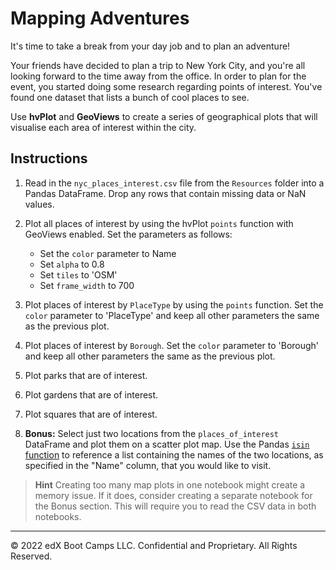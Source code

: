 # Mapping Adventures

It's time to take a break from your day job and to plan an adventure!

Your friends have decided to plan a trip to New York City, and you're all looking forward to the time away from the office. In order to plan for the event, you started doing some research regarding points of interest. You've found one dataset that lists a bunch of cool places to see.

Use **hvPlot** and **GeoViews** to create a series of geographical plots that will visualise each area of interest within the city.

## Instructions

1. Read in the `nyc_places_interest.csv` file from the `Resources` folder into a Pandas DataFrame. Drop any rows that contain missing data or NaN values.

2. Plot all places of interest by using the hvPlot `points` function with GeoViews enabled. Set the parameters as follows:

    * Set the `color` parameter to Name
    * Set `alpha` to 0.8
    * Set `tiles` to 'OSM'
    * Set `frame_width` to 700

3. Plot places of interest by `PlaceType` by using the `points` function.  Set the `color` parameter to 'PlaceType' and keep all other parameters the same as the previous plot.

4. Plot places of interest by `Borough`. Set the `color` parameter to 'Borough' and keep all other parameters the same as the previous plot.

5. Plot parks that are of interest.

6. Plot gardens that are of interest.

7. Plot squares that are of interest.

8. **Bonus:** Select just two locations from the `places_of_interest` DataFrame and plot them on a scatter plot map. Use the Pandas [`isin` function](https://pandas.pydata.org/pandas-docs/stable/reference/api/pandas.DataFrame.isin.html) to reference a list containing the names of the two locations, as specified in the "Name" column, that you would like to visit.

> **Hint** Creating too many map plots in one notebook might create a memory issue. If it does, consider creating a separate notebook for the Bonus section. This will require you to read the CSV data in both notebooks.

---

© 2022 edX Boot Camps LLC. Confidential and Proprietary. All Rights Reserved.
